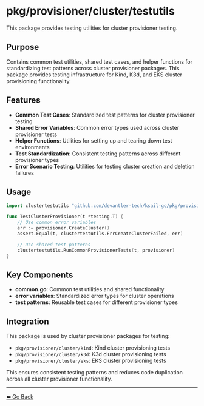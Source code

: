 # pkg/provisioner/cluster/testutils

This package provides testing utilities for cluster provisioner testing.

## Purpose

Contains common test utilities, shared test cases, and helper functions for standardizing test patterns across cluster provisioner packages. This package provides testing infrastructure for Kind, K3d, and EKS cluster provisioning functionality.

## Features

- **Common Test Cases**: Standardized test patterns for cluster provisioner testing
- **Shared Error Variables**: Common error types used across cluster provisioner tests
- **Helper Functions**: Utilities for setting up and tearing down test environments
- **Test Standardization**: Consistent testing patterns across different provisioner types
- **Error Scenario Testing**: Utilities for testing cluster creation and deletion failures

## Usage

```go
import clustertestutils "github.com/devantler-tech/ksail-go/pkg/provisioner/cluster/testutils"

func TestClusterProvisioner(t *testing.T) {
    // Use common error variables
    err := provisioner.CreateCluster()
    assert.Equal(t, clustertestutils.ErrCreateClusterFailed, err)

    // Use shared test patterns
    clustertestutils.RunCommonProvisionerTests(t, provisioner)
}
```

## Key Components

- **common.go**: Common test utilities and shared functionality
- **error variables**: Standardized error types for cluster operations
- **test patterns**: Reusable test cases for different provisioner types

## Integration

This package is used by cluster provisioner packages for testing:

- `pkg/provisioner/cluster/kind`: Kind cluster provisioning tests
- `pkg/provisioner/cluster/k3d`: K3d cluster provisioning tests
- `pkg/provisioner/cluster/eks`: EKS cluster provisioning tests

This ensures consistent testing patterns and reduces code duplication across all cluster provisioner functionality.

---

[⬅️ Go Back](../../../README.md)
